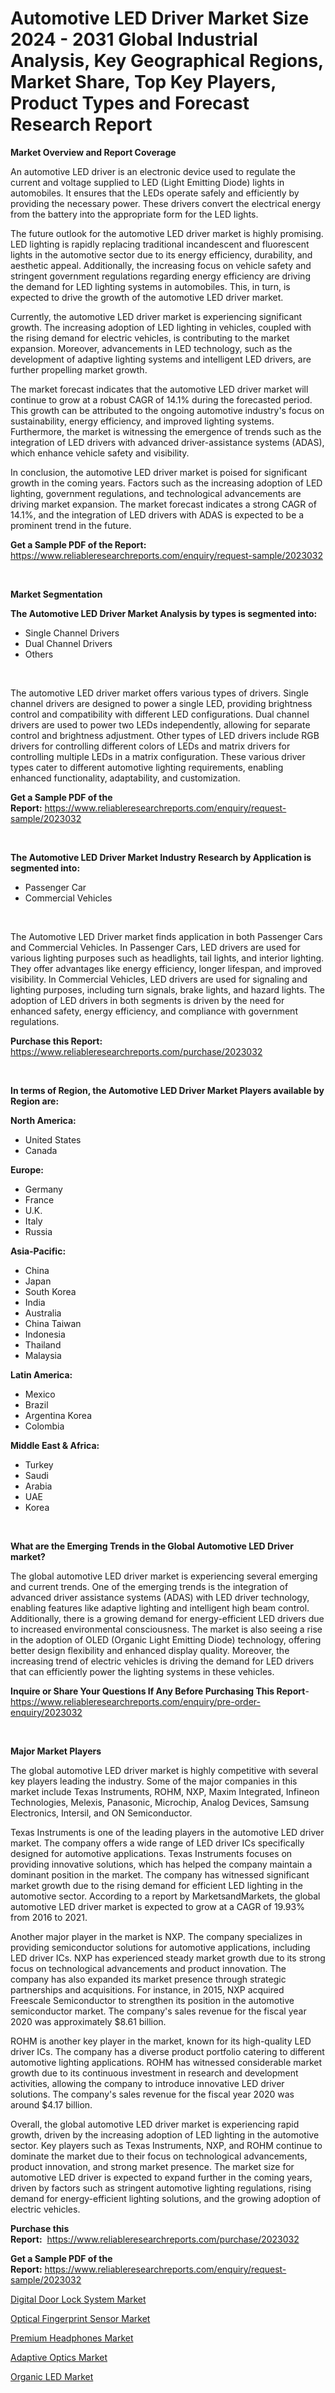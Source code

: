<p><h1>Automotive LED Driver Market Size 2024 - 2031 Global Industrial Analysis, Key Geographical Regions, Market Share, Top Key Players, Product Types and Forecast Research Report</h1></p><p><strong>Market Overview and Report Coverage</strong></p>
<p><p>An automotive LED driver is an electronic device used to regulate the current and voltage supplied to LED (Light Emitting Diode) lights in automobiles. It ensures that the LEDs operate safely and efficiently by providing the necessary power. These drivers convert the electrical energy from the battery into the appropriate form for the LED lights.</p><p>The future outlook for the automotive LED driver market is highly promising. LED lighting is rapidly replacing traditional incandescent and fluorescent lights in the automotive sector due to its energy efficiency, durability, and aesthetic appeal. Additionally, the increasing focus on vehicle safety and stringent government regulations regarding energy efficiency are driving the demand for LED lighting systems in automobiles. This, in turn, is expected to drive the growth of the automotive LED driver market.</p><p>Currently, the automotive LED driver market is experiencing significant growth. The increasing adoption of LED lighting in vehicles, coupled with the rising demand for electric vehicles, is contributing to the market expansion. Moreover, advancements in LED technology, such as the development of adaptive lighting systems and intelligent LED drivers, are further propelling market growth.</p><p>The market forecast indicates that the automotive LED driver market will continue to grow at a robust CAGR of 14.1% during the forecasted period. This growth can be attributed to the ongoing automotive industry's focus on sustainability, energy efficiency, and improved lighting systems. Furthermore, the market is witnessing the emergence of trends such as the integration of LED drivers with advanced driver-assistance systems (ADAS), which enhance vehicle safety and visibility.</p><p>In conclusion, the automotive LED driver market is poised for significant growth in the coming years. Factors such as the increasing adoption of LED lighting, government regulations, and technological advancements are driving market expansion. The market forecast indicates a strong CAGR of 14.1%, and the integration of LED drivers with ADAS is expected to be a prominent trend in the future.</p></p>
<p><strong>Get a Sample PDF of the Report:</strong> <a href="https://www.reliableresearchreports.com/enquiry/request-sample/2023032">https://www.reliableresearchreports.com/enquiry/request-sample/2023032</a></p>
<p>&nbsp;</p>
<p><strong>Market Segmentation</strong></p>
<p><strong>The Automotive LED Driver Market Analysis by types is segmented into:</strong></p>
<p><ul><li>Single Channel Drivers</li><li>Dual Channel Drivers</li><li>Others</li></ul></p>
<p>&nbsp;</p>
<p><p>The automotive LED driver market offers various types of drivers. Single channel drivers are designed to power a single LED, providing brightness control and compatibility with different LED configurations. Dual channel drivers are used to power two LEDs independently, allowing for separate control and brightness adjustment. Other types of LED drivers include RGB drivers for controlling different colors of LEDs and matrix drivers for controlling multiple LEDs in a matrix configuration. These various driver types cater to different automotive lighting requirements, enabling enhanced functionality, adaptability, and customization.</p></p>
<p><strong>Get a Sample PDF of the Report:</strong>&nbsp;<a href="https://www.reliableresearchreports.com/enquiry/request-sample/2023032">https://www.reliableresearchreports.com/enquiry/request-sample/2023032</a></p>
<p>&nbsp;</p>
<p><strong>The Automotive LED Driver Market Industry Research by Application is segmented into:</strong></p>
<p><ul><li>Passenger Car</li><li>Commercial Vehicles</li></ul></p>
<p>&nbsp;</p>
<p><p>The Automotive LED Driver market finds application in both Passenger Cars and Commercial Vehicles. In Passenger Cars, LED drivers are used for various lighting purposes such as headlights, tail lights, and interior lighting. They offer advantages like energy efficiency, longer lifespan, and improved visibility. In Commercial Vehicles, LED drivers are used for signaling and lighting purposes, including turn signals, brake lights, and hazard lights. The adoption of LED drivers in both segments is driven by the need for enhanced safety, energy efficiency, and compliance with government regulations.</p></p>
<p><strong>Purchase this Report:</strong>&nbsp; <a href="https://www.reliableresearchreports.com/purchase/2023032">https://www.reliableresearchreports.com/purchase/2023032</a></p>
<p>&nbsp;</p>
<p><strong>In terms of Region, the Automotive LED Driver Market Players available by Region are:</strong></p>
<p>
    <p> <strong> North America: </strong>
        <ul>
            <li>United States</li>
            <li>Canada</li>
        </ul>
        </p> 
    <p> <strong> Europe: </strong>
        <ul>
            <li>Germany</li>
            <li>France</li>
            <li>U.K.</li>
            <li>Italy</li>
            <li>Russia</li>
        </ul>
        </p> 
    <p> <strong> Asia-Pacific: </strong>
        <ul>
            <li>China</li>
            <li>Japan</li>
            <li>South Korea</li>
            <li>India</li>
            <li>Australia</li>
            <li>China Taiwan</li>
            <li>Indonesia</li>
            <li>Thailand</li>
            <li>Malaysia</li>
        </ul>
        </p> 
    <p> <strong> Latin America: </strong>
        <ul>
            <li>Mexico</li>
            <li>Brazil</li>
            <li>Argentina Korea</li>
            <li>Colombia</li>
        </ul>
        </p> 
    <p> <strong> Middle East & Africa: </strong>
        <ul>
            <li>Turkey</li>
            <li>Saudi</li>
            <li>Arabia</li>
            <li>UAE</li>
            <li>Korea</li>
        </ul>
    </p>
    </p>
<p>&nbsp;</p>
<p><strong>What are the Emerging Trends in the Global Automotive LED Driver market?</strong></p>
<p><p>The global automotive LED driver market is experiencing several emerging and current trends. One of the emerging trends is the integration of advanced driver assistance systems (ADAS) with LED driver technology, enabling features like adaptive lighting and intelligent high beam control. Additionally, there is a growing demand for energy-efficient LED drivers due to increased environmental consciousness. The market is also seeing a rise in the adoption of OLED (Organic Light Emitting Diode) technology, offering better design flexibility and enhanced display quality. Moreover, the increasing trend of electric vehicles is driving the demand for LED drivers that can efficiently power the lighting systems in these vehicles.</p></p>
<p><strong>Inquire or Share Your Questions If Any Before Purchasing This Report</strong>- <a href="https://www.reliableresearchreports.com/enquiry/pre-order-enquiry/2023032">https://www.reliableresearchreports.com/enquiry/pre-order-enquiry/2023032</a></p>
<p>&nbsp;</p>
<p><strong>Major Market Players</strong></p>
<p><p>The global automotive LED driver market is highly competitive with several key players leading the industry. Some of the major companies in this market include Texas Instruments, ROHM, NXP, Maxim Integrated, Infineon Technologies, Melexis, Panasonic, Microchip, Analog Devices, Samsung Electronics, Intersil, and ON Semiconductor.</p><p>Texas Instruments is one of the leading players in the automotive LED driver market. The company offers a wide range of LED driver ICs specifically designed for automotive applications. Texas Instruments focuses on providing innovative solutions, which has helped the company maintain a dominant position in the market. The company has witnessed significant market growth due to the rising demand for efficient LED lighting in the automotive sector. According to a report by MarketsandMarkets, the global automotive LED driver market is expected to grow at a CAGR of 19.93% from 2016 to 2021.</p><p>Another major player in the market is NXP. The company specializes in providing semiconductor solutions for automotive applications, including LED driver ICs. NXP has experienced steady market growth due to its strong focus on technological advancements and product innovation. The company has also expanded its market presence through strategic partnerships and acquisitions. For instance, in 2015, NXP acquired Freescale Semiconductor to strengthen its position in the automotive semiconductor market. The company's sales revenue for the fiscal year 2020 was approximately $8.61 billion.</p><p>ROHM is another key player in the market, known for its high-quality LED driver ICs. The company has a diverse product portfolio catering to different automotive lighting applications. ROHM has witnessed considerable market growth due to its continuous investment in research and development activities, allowing the company to introduce innovative LED driver solutions. The company's sales revenue for the fiscal year 2020 was around $4.17 billion.</p><p>Overall, the global automotive LED driver market is experiencing rapid growth, driven by the increasing adoption of LED lighting in the automotive sector. Key players such as Texas Instruments, NXP, and ROHM continue to dominate the market due to their focus on technological advancements, product innovation, and strong market presence. The market size for automotive LED driver is expected to expand further in the coming years, driven by factors such as stringent automotive lighting regulations, rising demand for energy-efficient lighting solutions, and the growing adoption of electric vehicles.</p></p>
<p><strong>Purchase this Report:</strong>&nbsp;&nbsp;<a href="https://www.reliableresearchreports.com/purchase/2023032">https://www.reliableresearchreports.com/purchase/2023032</a></p>
<p></p>
<p><strong>Get a Sample PDF of the Report:</strong>&nbsp;<a href="https://www.reliableresearchreports.com/enquiry/request-sample/2023032">https://www.reliableresearchreports.com/enquiry/request-sample/2023032</a></p>
<p><p><a href="https://github.com/ashepherd82/Market-Research-Report-List-2/blob/main/digital-door-lock-system-market.md">Digital Door Lock System Market</a></p><p><a href="https://github.com/lilstefpacute/Market-Research-Report-List-2/blob/main/optical-fingerprint-sensor-market.md">Optical Fingerprint Sensor Market</a></p><p><a href="https://github.com/rexevange/Market-Research-Report-List-2/blob/main/premium-headphones-market.md">Premium Headphones Market</a></p><p><a href="https://github.com/AKSHATREPORTPRIME/Market-Research-Report-List-2/blob/main/adaptive-optics-market.md">Adaptive Optics Market</a></p><p><a href="https://github.com/FassouRP/Market-Research-Report-List-2/blob/main/organic-led-market.md">Organic LED Market</a></p></p>